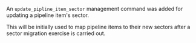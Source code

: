 An `update_pipline_item_sector` management command was added for updating a pipeline item's sector.

This will be initially used to map pipeline items to their new sectors after a sector migration exercise is carried out.